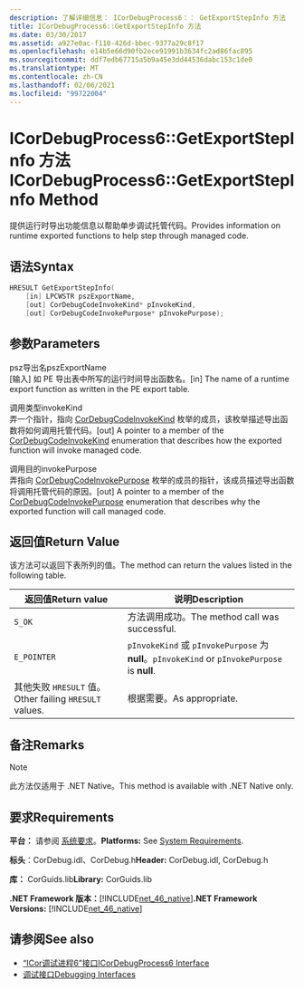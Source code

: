 ```yaml
---
description: 了解详细信息： ICorDebugProcess6：： GetExportStepInfo 方法
title: ICorDebugProcess6::GetExportStepInfo 方法
ms.date: 03/30/2017
ms.assetid: a927e0ac-f110-426d-bbec-9377a29c8f17
ms.openlocfilehash: e14b5e66d90fb2ece91991b3634fc2ad86fac895
ms.sourcegitcommit: ddf7edb67715a5b9a45e3dd44536dabc153c1de0
ms.translationtype: MT
ms.contentlocale: zh-CN
ms.lasthandoff: 02/06/2021
ms.locfileid: "99722004"
---
```

# <a name="icordebugprocess6getexportstepinfo-method"></a><span data-ttu-id="7f1fd-103">ICorDebugProcess6::GetExportStepInfo 方法</span><span class="sxs-lookup"><span data-stu-id="7f1fd-103">ICorDebugProcess6::GetExportStepInfo Method</span></span>

<span data-ttu-id="7f1fd-104">提供运行时导出功能信息以帮助单步调试托管代码。</span><span class="sxs-lookup"><span data-stu-id="7f1fd-104">Provides information on runtime exported functions to help step through managed code.</span></span>  
  
## <a name="syntax"></a><span data-ttu-id="7f1fd-105">语法</span><span class="sxs-lookup"><span data-stu-id="7f1fd-105">Syntax</span></span>  
  
```cpp  
HRESULT GetExportStepInfo(  
    [in] LPCWSTR pszExportName,
    [out] CorDebugCodeInvokeKind* pInvokeKind,
    [out] CorDebugCodeInvokePurpose* pInvokePurpose);  
```  
  
## <a name="parameters"></a><span data-ttu-id="7f1fd-106">参数</span><span class="sxs-lookup"><span data-stu-id="7f1fd-106">Parameters</span></span>  

 <span data-ttu-id="7f1fd-107">psz导出名</span><span class="sxs-lookup"><span data-stu-id="7f1fd-107">pszExportName</span></span>  
 <span data-ttu-id="7f1fd-108">[输入] 如 PE 导出表中所写的运行时间导出函数名。</span><span class="sxs-lookup"><span data-stu-id="7f1fd-108">[in] The name of a runtime export function as written in the PE export table.</span></span>  
  
 <span data-ttu-id="7f1fd-109">调用类型</span><span class="sxs-lookup"><span data-stu-id="7f1fd-109">invokeKind</span></span>  
 <span data-ttu-id="7f1fd-110">弄一个指针，指向 [CorDebugCodeInvokeKind](cordebugcodeinvokekind-enumeration.md) 枚举的成员，该枚举描述导出函数将如何调用托管代码。</span><span class="sxs-lookup"><span data-stu-id="7f1fd-110">[out] A pointer to a member of the [CorDebugCodeInvokeKind](cordebugcodeinvokekind-enumeration.md) enumeration that describes how the exported function will invoke managed code.</span></span>  
  
 <span data-ttu-id="7f1fd-111">调用目的</span><span class="sxs-lookup"><span data-stu-id="7f1fd-111">invokePurpose</span></span>  
 <span data-ttu-id="7f1fd-112">弄指向 [CorDebugCodeInvokePurpose](cordebugcodeinvokepurpose-enumeration.md) 枚举的成员的指针，该成员描述导出函数将调用托管代码的原因。</span><span class="sxs-lookup"><span data-stu-id="7f1fd-112">[out] A pointer to a member of the [CorDebugCodeInvokePurpose](cordebugcodeinvokepurpose-enumeration.md) enumeration that describes why the exported function will call managed code.</span></span>  
  
## <a name="return-value"></a><span data-ttu-id="7f1fd-113">返回值</span><span class="sxs-lookup"><span data-stu-id="7f1fd-113">Return Value</span></span>  

 <span data-ttu-id="7f1fd-114">该方法可以返回下表所列的值。</span><span class="sxs-lookup"><span data-stu-id="7f1fd-114">The method can return the values listed in the following table.</span></span>  
  
|<span data-ttu-id="7f1fd-115">返回值</span><span class="sxs-lookup"><span data-stu-id="7f1fd-115">Return value</span></span>|<span data-ttu-id="7f1fd-116">说明</span><span class="sxs-lookup"><span data-stu-id="7f1fd-116">Description</span></span>|  
|------------------|-----------------|  
|`S_OK`|<span data-ttu-id="7f1fd-117">方法调用成功。</span><span class="sxs-lookup"><span data-stu-id="7f1fd-117">The method call was successful.</span></span>|  
|`E_POINTER`|<span data-ttu-id="7f1fd-118">`pInvokeKind` 或 `pInvokePurpose` 为 **null**。</span><span class="sxs-lookup"><span data-stu-id="7f1fd-118">`pInvokeKind` or `pInvokePurpose` is **null**.</span></span>|  
|<span data-ttu-id="7f1fd-119">其他失败 `HRESULT` 值。</span><span class="sxs-lookup"><span data-stu-id="7f1fd-119">Other failing `HRESULT` values.</span></span>|<span data-ttu-id="7f1fd-120">根据需要。</span><span class="sxs-lookup"><span data-stu-id="7f1fd-120">As appropriate.</span></span>|  
  
## <a name="remarks"></a><span data-ttu-id="7f1fd-121">备注</span><span class="sxs-lookup"><span data-stu-id="7f1fd-121">Remarks</span></span>  
  
> [!NOTE]
> <span data-ttu-id="7f1fd-122">此方法仅适用于 .NET Native。</span><span class="sxs-lookup"><span data-stu-id="7f1fd-122">This method is available with .NET Native only.</span></span>  
  
## <a name="requirements"></a><span data-ttu-id="7f1fd-123">要求</span><span class="sxs-lookup"><span data-stu-id="7f1fd-123">Requirements</span></span>  

 <span data-ttu-id="7f1fd-124">**平台：** 请参阅 [系统要求](../../get-started/system-requirements.md)。</span><span class="sxs-lookup"><span data-stu-id="7f1fd-124">**Platforms:** See [System Requirements](../../get-started/system-requirements.md).</span></span>  
  
 <span data-ttu-id="7f1fd-125">**标头**：CorDebug.idl、CorDebug.h</span><span class="sxs-lookup"><span data-stu-id="7f1fd-125">**Header:** CorDebug.idl, CorDebug.h</span></span>  
  
 <span data-ttu-id="7f1fd-126">**库：** CorGuids.lib</span><span class="sxs-lookup"><span data-stu-id="7f1fd-126">**Library:** CorGuids.lib</span></span>  
  
 <span data-ttu-id="7f1fd-127">**.NET Framework 版本：**[!INCLUDE[net_46_native](../../../../includes/net-46-native-md.md)]</span><span class="sxs-lookup"><span data-stu-id="7f1fd-127">**.NET Framework Versions:** [!INCLUDE[net_46_native](../../../../includes/net-46-native-md.md)]</span></span>  
  
## <a name="see-also"></a><span data-ttu-id="7f1fd-128">请参阅</span><span class="sxs-lookup"><span data-stu-id="7f1fd-128">See also</span></span>

- [<span data-ttu-id="7f1fd-129">“ICor调试进程6”接口</span><span class="sxs-lookup"><span data-stu-id="7f1fd-129">ICorDebugProcess6 Interface</span></span>](icordebugprocess6-interface.md)
- [<span data-ttu-id="7f1fd-130">调试接口</span><span class="sxs-lookup"><span data-stu-id="7f1fd-130">Debugging Interfaces</span></span>](debugging-interfaces.md)
